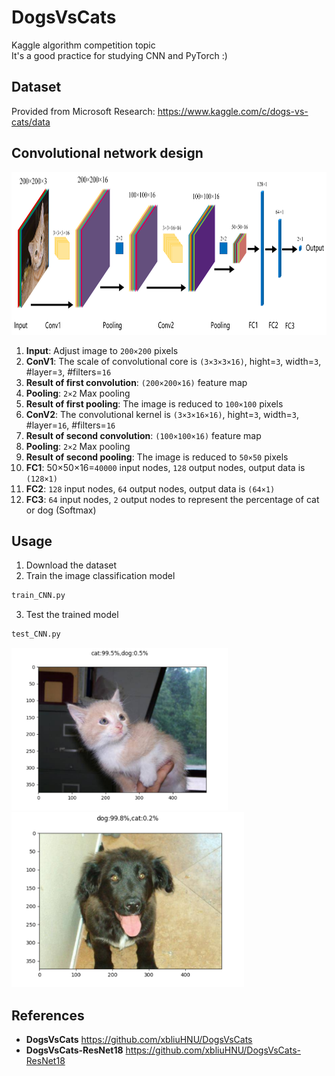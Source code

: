 # DogsVsCats
Kaggle algorithm competition topic </br>
It's a good practice for studying CNN and PyTorch :)

## Dataset
Provided from Microsoft Research: https://www.kaggle.com/c/dogs-vs-cats/data

## Convolutional network design
<img src="https://github.com/Ericdiii/DogsVsCats-PyTorch-CNN/blob/main/CNN.png" height="260"/>

1. **Input**: Adjust image to `200×200` pixels
2. **ConV1**: The scale of convolutional core is `(3×3×3×16)`, hight=`3`, width=`3`, #layer=`3`, #filters=`16`
3. **Result of first convolution**: `(200×200×16)` feature map
4. **Pooling**: `2×2` Max pooling
5. **Result of first pooling**: The image is reduced to `100×100` pixels
6. **ConV2**: The convolutional kernel is `(3×3×16×16)`, hight=`3`, width=`3`, #layer=`16`, #filters=`16`
7. **Result of second convolution**: `(100×100×16)` feature map
8. **Pooling**: `2×2` Max pooling
9. **Result of second pooling**: The image is reduced to `50×50` pixels
10. **FC1**: 50×50×16=`40000` input nodes, `128` output nodes, output data is `(128×1)`
11. **FC2**: `128` input nodes, `64` output nodes, output data is `(64×1)`
12. **FC3**: `64` input nodes, `2` output nodes to represent the percentage of cat or dog (Softmax)

## Usage

1. Download the dataset
2. Train the image classification model
```sh
train_CNN.py
```
3. Test the trained model
```sh
test_CNN.py
```

<img src="https://github.com/Ericdiii/DogsVsCats-PyTorch-CNN/blob/main/TestOutput1.png" height="260"/> <img src="https://github.com/Ericdiii/DogsVsCats-PyTorch-CNN/blob/main/TestOutput2.png" height="280"/> 


## References
- **DogsVsCats**  https://github.com/xbliuHNU/DogsVsCats</br>
- **DogsVsCats-ResNet18**  https://github.com/xbliuHNU/DogsVsCats-ResNet18
